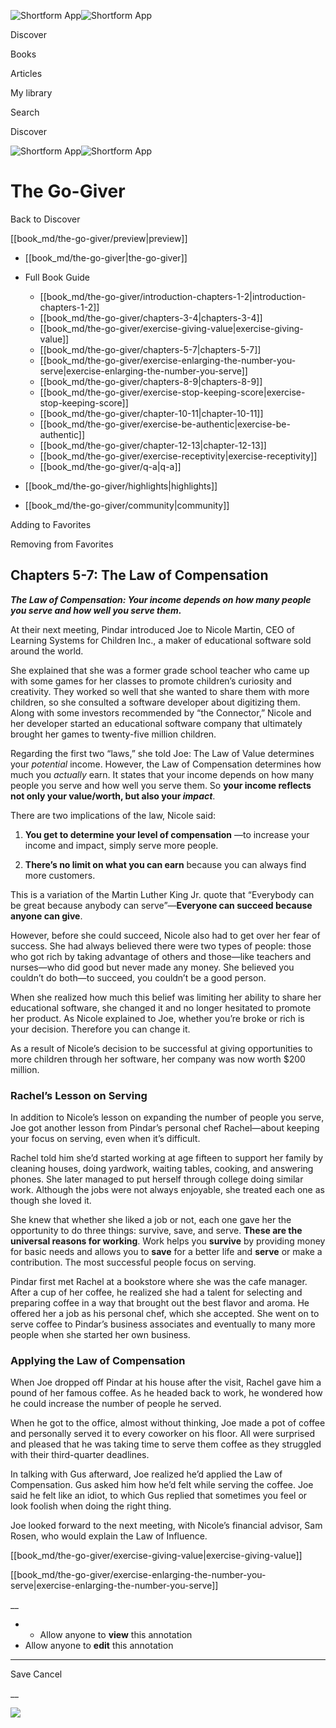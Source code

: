![Shortform App](/img/logo.36a2399e.svg)![Shortform App](/img/logo-dark.70c1b072.svg)

Discover

Books

Articles

My library

Search

Discover

![Shortform App](/img/logo.36a2399e.svg)![Shortform App](/img/logo-dark.70c1b072.svg)

# The Go-Giver

Back to Discover

[[book_md/the-go-giver/preview|preview]]

  * [[book_md/the-go-giver|the-go-giver]]
  * Full Book Guide

    * [[book_md/the-go-giver/introduction-chapters-1-2|introduction-chapters-1-2]]
    * [[book_md/the-go-giver/chapters-3-4|chapters-3-4]]
    * [[book_md/the-go-giver/exercise-giving-value|exercise-giving-value]]
    * [[book_md/the-go-giver/chapters-5-7|chapters-5-7]]
    * [[book_md/the-go-giver/exercise-enlarging-the-number-you-serve|exercise-enlarging-the-number-you-serve]]
    * [[book_md/the-go-giver/chapters-8-9|chapters-8-9]]
    * [[book_md/the-go-giver/exercise-stop-keeping-score|exercise-stop-keeping-score]]
    * [[book_md/the-go-giver/chapter-10-11|chapter-10-11]]
    * [[book_md/the-go-giver/exercise-be-authentic|exercise-be-authentic]]
    * [[book_md/the-go-giver/chapter-12-13|chapter-12-13]]
    * [[book_md/the-go-giver/exercise-receptivity|exercise-receptivity]]
    * [[book_md/the-go-giver/q-a|q-a]]
  * [[book_md/the-go-giver/highlights|highlights]]
  * [[book_md/the-go-giver/community|community]]



Adding to Favorites 

Removing from Favorites 

## Chapters 5-7: The Law of Compensation

**_The Law of Compensation: Your income depends on how many people you serve and how well you serve them._**

At their next meeting, Pindar introduced Joe to Nicole Martin, CEO of Learning Systems for Children Inc., a maker of educational software sold around the world.

She explained that she was a former grade school teacher who came up with some games for her classes to promote children’s curiosity and creativity. They worked so well that she wanted to share them with more children, so she consulted a software developer about digitizing them. Along with some investors recommended by “the Connector,” Nicole and her developer started an educational software company that ultimately brought her games to twenty-five million children.

Regarding the first two “laws,” she told Joe: The Law of Value determines your _potential_ income. However, the Law of Compensation determines how much you _actually_ earn. It states that your income depends on how many people you serve and how well you serve them. So **your income reflects not only your value/worth, but also your _impact_**.

There are two implications of the law, Nicole said:

1) **You get to determine your level of compensation** —to increase your income and impact, simply serve more people.

2) **There’s no limit on what you can earn** because you can always find more customers.

This is a variation of the Martin Luther King Jr. quote that “Everybody can be great because anybody can serve”—**Everyone can succeed because anyone can give**.

However, before she could succeed, Nicole also had to get over her fear of success. She had always believed there were two types of people: those who got rich by taking advantage of others and those—like teachers and nurses—who did good but never made any money. She believed you couldn’t do both—to succeed, you couldn’t be a good person.

When she realized how much this belief was limiting her ability to share her educational software, she changed it and no longer hesitated to promote her product. As Nicole explained to Joe, whether you’re broke or rich is your decision. Therefore you can change it.

As a result of Nicole’s decision to be successful at giving opportunities to more children through her software, her company was now worth $200 million.

### Rachel’s Lesson on Serving

In addition to Nicole’s lesson on expanding the number of people you serve, Joe got another lesson from Pindar’s personal chef Rachel—about keeping your focus on serving, even when it’s difficult.

Rachel told him she’d started working at age fifteen to support her family by cleaning houses, doing yardwork, waiting tables, cooking, and answering phones. She later managed to put herself through college doing similar work. Although the jobs were not always enjoyable, she treated each one as though she loved it.

She knew that whether she liked a job or not, each one gave her the opportunity to do three things: survive, save, and serve. **These are the universal reasons for working**. Work helps you **survive** by providing money for basic needs and allows you to **save** for a better life and **serve** or make a contribution. The most successful people focus on serving.

Pindar first met Rachel at a bookstore where she was the cafe manager. After a cup of her coffee, he realized she had a talent for selecting and preparing coffee in a way that brought out the best flavor and aroma. He offered her a job as his personal chef, which she accepted. She went on to serve coffee to Pindar’s business associates and eventually to many more people when she started her own business.

### Applying the Law of Compensation

When Joe dropped off Pindar at his house after the visit, Rachel gave him a pound of her famous coffee. As he headed back to work, he wondered how he could increase the number of people he served.

When he got to the office, almost without thinking, Joe made a pot of coffee and personally served it to every coworker on his floor. All were surprised and pleased that he was taking time to serve them coffee as they struggled with their third-quarter deadlines.

In talking with Gus afterward, Joe realized he’d applied the Law of Compensation. Gus asked him how he’d felt while serving the coffee. Joe said he felt like an idiot, to which Gus replied that sometimes you feel or look foolish when doing the right thing.

Joe looked forward to the next meeting, with Nicole’s financial advisor, Sam Rosen, who would explain the Law of Influence.

[[book_md/the-go-giver/exercise-giving-value|exercise-giving-value]]

[[book_md/the-go-giver/exercise-enlarging-the-number-you-serve|exercise-enlarging-the-number-you-serve]]

__

  *   * Allow anyone to **view** this annotation
  * Allow anyone to **edit** this annotation



* * *

Save Cancel

__




![](https://bat.bing.com/action/0?ti=56018282&Ver=2&mid=3909b100-2079-4868-a8d4-03327f9bb186&sid=1711133063fa11eebdec89a8b8ae3bbc&vid=171147a063fa11eea7440fcfeb230d96&vids=0&msclkid=N&pi=0&lg=en-US&sw=800&sh=600&sc=24&nwd=1&tl=Shortform%20%7C%20The%20Go-Giver&p=https%3A%2F%2Fwww.shortform.com%2Fapp%2Fbook%2Fthe-go-giver%2Fchapters-5-7&r=&lt=385&evt=pageLoad&sv=1&rn=229586)
